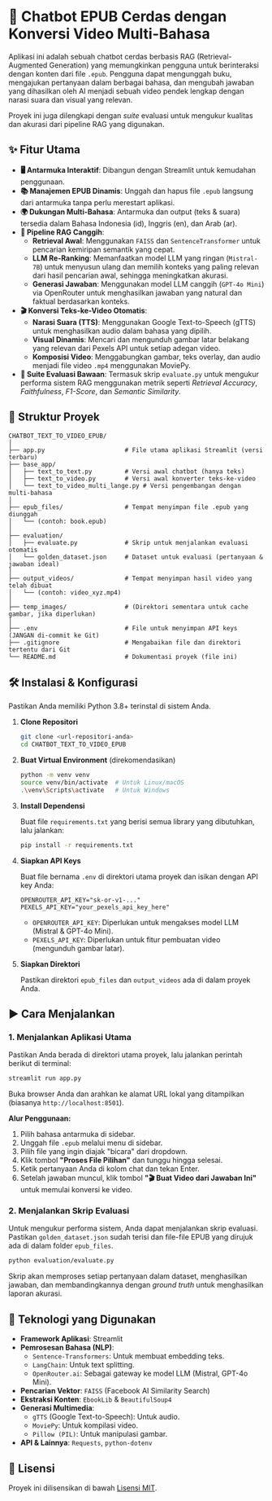 # 🤖 Chatbot EPUB Cerdas dengan Konversi Video Multi-Bahasa

Aplikasi ini adalah sebuah chatbot cerdas berbasis RAG (Retrieval-Augmented Generation) yang memungkinkan pengguna untuk berinteraksi dengan konten dari file `.epub`. Pengguna dapat mengunggah buku, mengajukan pertanyaan dalam berbagai bahasa, dan mengubah jawaban yang dihasilkan oleh AI menjadi sebuah video pendek lengkap dengan narasi suara dan visual yang relevan.

Proyek ini juga dilengkapi dengan *suite* evaluasi untuk mengukur kualitas dan akurasi dari pipeline RAG yang digunakan.

## ✨ Fitur Utama

- **🖥️ Antarmuka Interaktif**: Dibangun dengan Streamlit untuk kemudahan penggunaan.
- **📚 Manajemen EPUB Dinamis**: Unggah dan hapus file `.epub` langsung dari antarmuka tanpa perlu merestart aplikasi.
- **🌍 Dukungan Multi-Bahasa**: Antarmuka dan output (teks & suara) tersedia dalam Bahasa Indonesia (id), Inggris (en), dan Arab (ar).
- **🧠 Pipeline RAG Canggih**:
    - **Retrieval Awal**: Menggunakan `FAISS` dan `SentenceTransformer` untuk pencarian kemiripan semantik yang cepat.
    - **LLM Re-Ranking**: Memanfaatkan model LLM yang ringan (`Mistral-7B`) untuk menyusun ulang dan memilih konteks yang paling relevan dari hasil pencarian awal, sehingga meningkatkan akurasi.
    - **Generasi Jawaban**: Menggunakan model LLM canggih (`GPT-4o Mini`) via OpenRouter untuk menghasilkan jawaban yang natural dan faktual berdasarkan konteks.
- **🎬 Konversi Teks-ke-Video Otomatis**:
    - **Narasi Suara (TTS)**: Menggunakan Google Text-to-Speech (gTTS) untuk menghasilkan audio dalam bahasa yang dipilih.
    - **Visual Dinamis**: Mencari dan mengunduh gambar latar belakang yang relevan dari Pexels API untuk setiap adegan video.
    - **Komposisi Video**: Menggabungkan gambar, teks overlay, dan audio menjadi file video `.mp4` menggunakan MoviePy.
- **🧪 Suite Evaluasi Bawaan**: Termasuk skrip `evaluate.py` untuk mengukur performa sistem RAG menggunakan metrik seperti *Retrieval Accuracy*, *Faithfulness*, *F1-Score*, dan *Semantic Similarity*.

## 📂 Struktur Proyek

```
CHATBOT_TEXT_TO_VIDEO_EPUB/
│
├── app.py                      # File utama aplikasi Streamlit (versi terbaru)
├── base_app/
│   ├── text_to_text.py         # Versi awal chatbot (hanya teks)
│   ├── text_to_video.py        # Versi awal konverter teks-ke-video
│   └── text_to_video_multi_lange.py # Versi pengembangan dengan multi-bahasa
│
├── epub_files/                 # Tempat menyimpan file .epub yang diunggah
│   └── (contoh: book.epub)
│
├── evaluation/
│   ├── evaluate.py             # Skrip untuk menjalankan evaluasi otomatis
│   └── golden_dataset.json     # Dataset untuk evaluasi (pertanyaan & jawaban ideal)
│
├── output_videos/              # Tempat menyimpan hasil video yang telah dibuat
│   └── (contoh: video_xyz.mp4)
│
├── temp_images/                # (Direktori sementara untuk cache gambar, jika diperlukan)
│
├── .env                        # File untuk menyimpan API keys (JANGAN di-commit ke Git)
├── .gitignore                  # Mengabaikan file dan direktori tertentu dari Git
└── README.md                   # Dokumentasi proyek (file ini)
```

## 🛠️ Instalasi & Konfigurasi

Pastikan Anda memiliki Python 3.8+ terinstal di sistem Anda.

1.  **Clone Repositori**

    ```bash
    git clone <url-repositori-anda>
    cd CHATBOT_TEXT_TO_VIDEO_EPUB
    ```

2.  **Buat Virtual Environment** (direkomendasikan)

    ```bash
    python -m venv venv
    source venv/bin/activate  # Untuk Linux/macOS
    .\venv\Scripts\activate   # Untuk Windows
    ```

3.  **Install Dependensi**

    Buat file `requirements.txt` yang berisi semua library yang dibutuhkan, lalu jalankan:

    ```bash
    pip install -r requirements.txt
    ```

4.  **Siapkan API Keys**

    Buat file bernama `.env` di direktori utama proyek dan isikan dengan API key Anda:

    ```env
    OPENROUTER_API_KEY="sk-or-v1-..."
    PEXELS_API_KEY="your_pexels_api_key_here"
    ```

    - `OPENROUTER_API_KEY`: Diperlukan untuk mengakses model LLM (Mistral & GPT-4o Mini).
    - `PEXELS_API_KEY`: Diperlukan untuk fitur pembuatan video (mengunduh gambar latar).

5.  **Siapkan Direktori**

    Pastikan direktori `epub_files` dan `output_videos` ada di dalam proyek Anda.

## ▶️ Cara Menjalankan

### 1. Menjalankan Aplikasi Utama

Pastikan Anda berada di direktori utama proyek, lalu jalankan perintah berikut di terminal:

```bash
streamlit run app.py
```

Buka browser Anda dan arahkan ke alamat URL lokal yang ditampilkan (biasanya `http://localhost:8501`).

**Alur Penggunaan:**

1. Pilih bahasa antarmuka di sidebar.
2. Unggah file `.epub` melalui menu di sidebar.
3. Pilih file yang ingin diajak "bicara" dari dropdown.
4. Klik tombol **"Proses File Pilihan"** dan tunggu hingga selesai.
5. Ketik pertanyaan Anda di kolom chat dan tekan Enter.
6. Setelah jawaban muncul, klik tombol **"🎬 Buat Video dari Jawaban Ini"** untuk memulai konversi ke video.

### 2. Menjalankan Skrip Evaluasi

Untuk mengukur performa sistem, Anda dapat menjalankan skrip evaluasi. Pastikan `golden_dataset.json` sudah terisi dan file-file EPUB yang dirujuk ada di dalam folder `epub_files`.

```bash
python evaluation/evaluate.py
```

Skrip akan memproses setiap pertanyaan dalam dataset, menghasilkan jawaban, dan membandingkannya dengan *ground truth* untuk menghasilkan laporan akurasi.

## 🧰 Teknologi yang Digunakan

- **Framework Aplikasi**: Streamlit
- **Pemrosesan Bahasa (NLP)**:
    - `Sentence-Transformers`: Untuk membuat embedding teks.
    - `LangChain`: Untuk text splitting.
    - `OpenRouter.ai`: Sebagai gateway ke model LLM (Mistral, GPT-4o Mini).
- **Pencarian Vektor**: `FAISS` (Facebook AI Similarity Search)
- **Ekstraksi Konten**: `EbookLib` & `BeautifulSoup4`
- **Generasi Multimedia**:
    - `gTTS` (Google Text-to-Speech): Untuk audio.
    - `MoviePy`: Untuk kompilasi video.
    - `Pillow (PIL)`: Untuk manipulasi gambar.
- **API & Lainnya**: `Requests`, `python-dotenv`

## 📝 Lisensi

Proyek ini dilisensikan di bawah [Lisensi MIT](https://www.google.com/search?q=LICENSE).
